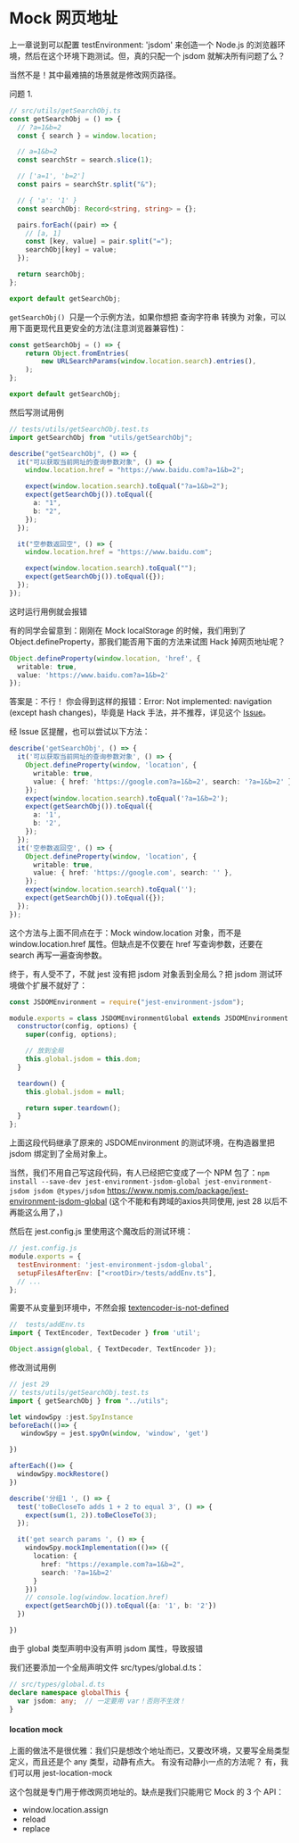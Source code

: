# Mock 网页地址

上一章说到可以配置 testEnvironment: 'jsdom' 来创造一个 Node.js 的浏览器环境，然后在这个环境下跑测试。但，真的只配一个 jsdom 就解决所有问题了么？

当然不是！其中最难搞的场景就是修改网页路径。

问题 1. 

```ts 
// src/utils/getSearchObj.ts
const getSearchObj = () => {
  // ?a=1&b=2
  const { search } = window.location;

  // a=1&b=2
  const searchStr = search.slice(1);

  // ['a=1', 'b=2']
  const pairs = searchStr.split("&");

  // { 'a': '1' }
  const searchObj: Record<string, string> = {};

  pairs.forEach((pair) => {
    // [a, 1]
    const [key, value] = pair.split("=");
    searchObj[key] = value;
  });

  return searchObj;
};

export default getSearchObj;
```

`getSearchObj() `只是一个示例方法，如果你想把 查询字符串 转换为 对象，可以用下面更现代且更安全的方法(注意浏览器兼容性)：

```ts 
const getSearchObj = () => {
    return Object.fromEntries(
        new URLSearchParams(window.location.search).entries(),
    );
};

export default getSearchObj;
```

然后写测试用例 

```ts 
// tests/utils/getSearchObj.test.ts
import getSearchObj from "utils/getSearchObj";

describe("getSearchObj", () => {
  it("可以获取当前网址的查询参数对象", () => {
    window.location.href = "https://www.baidu.com?a=1&b=2";

    expect(window.location.search).toEqual("?a=1&b=2");
    expect(getSearchObj()).toEqual({
      a: "1",
      b: "2",
    });
  });

  it("空参数返回空", () => {
    window.location.href = "https://www.baidu.com";

    expect(window.location.search).toEqual("");
    expect(getSearchObj()).toEqual({});
  });
});
```

这时运行用例就会报错

有的同学会留意到：刚刚在 Mock localStorage 的时候，我们用到了 Object.defineProperty，那我们能否用下面的方法来试图 Hack 掉网页地址呢？

```ts 
Object.defineProperty(window.location, 'href', {
  writable: true,
  value: 'https://www.baidu.com?a=1&b=2'
});
```

答案是：不行！ 你会得到这样的报错：Error: Not implemented: navigation (except hash changes)，毕竟是 Hack 手法，并不推荐，详见这个 [Issue](https://github.com/jestjs/jest/issues/890#issuecomment-501260238)。

经 Issue 区提醒，也可以尝试以下方法：

```ts 
describe('getSearchObj', () => {
  it('可以获取当前网址的查询参数对象', () => {
    Object.defineProperty(window, 'location', {
      writable: true,
      value: { href: 'https://google.com?a=1&b=2', search: '?a=1&b=2' },
    });
    expect(window.location.search).toEqual('?a=1&b=2');
    expect(getSearchObj()).toEqual({
      a: '1',
      b: '2',
    });
  });
  it('空参数返回空', () => {
    Object.defineProperty(window, 'location', {
      writable: true,
      value: { href: 'https://google.com', search: '' },
    });
    expect(window.location.search).toEqual('');
    expect(getSearchObj()).toEqual({});
  });
});

```

这个方法与上面不同点在于：Mock window.location 对象，而不是 window.location.href 属性。但缺点是不仅要在 href 写查询参数，还要在 search 再写一遍查询参数。

终于，有人受不了，不就 jest 没有把 jsdom 对象丢到全局么？把 jsdom 测试环境做个扩展不就好了：

```js 
const JSDOMEnvironment = require("jest-environment-jsdom");

module.exports = class JSDOMEnvironmentGlobal extends JSDOMEnvironment {
  constructor(config, options) {
    super(config, options);

    // 放到全局
    this.global.jsdom = this.dom;
  }

  teardown() {
    this.global.jsdom = null;

    return super.teardown();
  }
};
```
上面这段代码继承了原来的 JSDOMEnvironment 的测试环境，在构造器里把 jsdom 绑定到了全局对象上。

当然，我们不用自己写这段代码，有人已经把它变成了一个 NPM 包了：`npm install --save-dev jest-environment-jsdom-global jest-environment-jsdom jsdom @types/jsdom` https://www.npmjs.com/package/jest-environment-jsdom-global 
(这个不能和有跨域的axios共同使用, jest 28 以后不再能这么用了，)

然后在 jest.config.js 里使用这个魔改后的测试环境：

```js 
// jest.config.js
module.exports = {
  testEnvironment: 'jest-environment-jsdom-global',
  setupFilesAfterEnv: ["<rootDir>/tests/addEnv.ts"],
  // ... 
};
```
需要不从变量到环境中，不然会报 [textencoder-is-not-defined](https://stackoverflow.com/questions/68468203/why-am-i-getting-textencoder-is-not-defined-in-jest)

```ts 
//  tests/addEnv.ts
import { TextEncoder, TextDecoder } from 'util';

Object.assign(global, { TextDecoder, TextEncoder });
```

修改测试用例

```ts 
// jest 29 
// tests/utils/getSearchObj.test.ts
import { getSearchObj } from "../utils";

let windowSpy :jest.SpyInstance
beforeEach(()=> {
   windowSpy = jest.spyOn(window, 'window', 'get')

})

afterEach(()=> {
  windowSpy.mockRestore()
})

describe('分组1 ', () => {
  test('toBeCloseTo adds 1 + 2 to equal 3', () => {
    expect(sum(1, 2)).toBeCloseTo(3);
  });

  it('get search params ', () => {
    windowSpy.mockImplementation(()=> ({
      location: {
        href: "https://example.com?a=1&b=2",
        search: '?a=1&b=2'
      }
    }))
    // console.log(window.location.href)
    expect(getSearchObj()).toEqual({a: '1', b: '2'})
  })

})
```
由于 global 类型声明中没有声明 jsdom 属性，导致报错 

我们还要添加一个全局声明文件 src/types/global.d.ts：

```ts 
// src/types/global.d.ts
declare namespace globalThis {
  var jsdom: any;  // 一定要用 var！否则不生效！
}
```

#### location mock 

上面的做法不是很优雅：我们只是想改个地址而已，又要改环境，又要写全局类型定义，而且还是个 any 类型，动静有点大。 有没有动静小一点的方法呢？ 有，我们可以用 jest-location-mock 


这个包就是专门用于修改网页地址的。缺点是我们只能用它 Mock 的 3 个 API：

- window.location.assign
- reload
- replace

